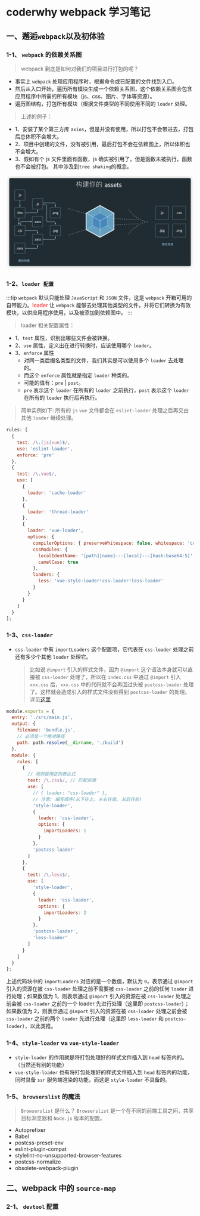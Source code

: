 # coderwhy webpack 学习笔记

## 一、邂逅`webpack`以及初体验

### 1-1、 `webpack` 的依赖关系图

> webpack 到底是如何对我们的项目进行打包的呢？

- 事实上 `webpack` 处理应用程序时，根据命令或已配置的文件找到入口。
- 然后从入口开始，遍历所有模块生成一个依赖关系图，这个依赖关系图会包含应用程序中所需的所有模块（js、css、图片、字体等资源）。
- 遍历图结构，打包所有模块（根据文件类型的不同使用不同的 `loader` 处理。

> 上述的例子：

- 1、安装了某个第三方库 `axios`，但是并没有使用，所以打包不会带进去，打包后总体积不会增大。
- 2、项目中创建的文件，没有被引用，最后打包不会在依赖图上，所以体积也不会增大。
- 3、假如有个 js 文件里面有函数，js 确实被引用了，但是函数未被执行，函数也不会被打包。
  其中涉及到`tree shaking`的概念。

<img src="./imgs/webpack_main.png"/>

### 1-2、`loader 配置`

:::tip
`webpack` 默认只能处理 `JavaScript` 和 `JSON` 文件，这是 `webpack` 开箱可用的自带能力。<font style="color: red">loader</font> 让 `webpack` 能够去处理其他类型的文件，并将它们转换为有效模块，以供应用程序使用，以及被添加到依赖图中。
:::

> loader 相关配置属性：

- 1、`test` 属性，识别出哪些文件会被转换。
- 2、`use` 属性，定义出在进行转换时，应该使用哪个 `loader`。
- 3、`enforce` 属性
  - 对同一类后缀名类型的文件，我们其实是可以使用多个 `loader` 去处理的。
  - 而这个 `enforce` 属性就是指定 `loader` 种类的。
  - 可能的值有：`pre` | `post`。
  - `pre` 表示这个 `loader` 在所有的 `loader` 之前执行，`post` 表示这个 `loader` 在所有的 `loader` 执行后再执行。

> 简单实例如下: 所有的 `js` `vue` 文件都会在 `eslint-loader` 处理之后再交由其他 `loader` 继续处理。

```js
rules: [
  {
    test: /\.(js|vue)$/,
    use: 'eslint-loader',
    enforce: 'pre'
  },
  {
    test: /\.vue$/,
    use: [
      {
        loader: 'cache-loader'
      },
      {
        loader: 'thread-loader'
      },
      {
        loader: 'vue-loader',
        options: {
          compilerOptions: { preserveWhitespace: false, whitespace: 'condense' },
          cssModules: {
            localIdentName: '[path][name]---[local]---[hash:base64:5]',
            camelCase: true
          },
          loaders: {
            less: 'vue-style-loader!css-loader!less-loader'
          }
        }
      }
    ]
  }
];
```

### 1-3、`css-loader`

- `css-loader` 中有 `importLoaders` 这个配置项，它代表在 `css-loader` 处理之前还有多少个其他 `loader` 处理它。
  > 比如说 `@import` 引入的样式文件，因为 `@import` 这个语法本身就可以直接被 `css-loader` 处理了，所以在 `index.css` 中通过 `@import` 引入 `xxx.css` 后，`xxx.css` 中的代码就不会再回过头被 `postcss-loader` 处理了。这样就会造成引入的样式文件没有得到 `postcss-loader` 的处理。详见[这里](https://juejin.cn/post/7000519839378833416)

```js
module.exports = {
  entry: './src/main.js',
  output: {
    filename: 'bundle.js',
    // 必须是一个绝对路径
    path: path.resolve(__dirname, './build')
  },
  module: {
    rules: [
      {
        // 规则使用正则表达式
        test: /\.css$/, // 匹配资源
        use: [
          // { loader: "css-loader" },
          // 注意: 编写顺序(从下往上, 从右往做, 从后往前)
          'style-loader',
          {
            loader: 'css-loader',
            options: {
              importLoaders: 1
            }
          },
          'postcss-loader'
        ]
      },
      {
        test: /\.less$/,
        use: [
          'style-loader',
          {
            loader: 'css-loader',
            options: {
              importLoaders: 2
            }
          },
          'postcss-loader',
          'less-loader'
        ]
      }
    ]
  }
};
```

上述代码块中的 `importLoaders` 对应的是一个数值，默认为 `0`，表示通过 `@import` 引入的资源在被 `css-loader` 处理之前不需要被 `css-loader` 之前的任何 `loader` 进行处理；如果数值为 1，则表示通过 `@import` 引入的资源在被 `css-loader` 处理之前会被 `css-loader` 之前的一个 loader 先进行处理（这里即 `postcss-loader`）；如果数值为 2，则表示通过 `@import` 引入的资源在被 `css-loader` 处理之前会被 `css-loader` 之前的两个 `loader` 先进行处理（这里即 `less-loader` 和 `postcss-loader`），以此类推。

### 1-4、`style-loader` vs `vue-style-loader`

- `style-loader` 的作用就是将打包处理好的样式文件插入到 `head` 标签内的。（当然还有别的功能）
- `vue-style-loader` 也有将打包处理好的样式文件插入到 `head` 标签内的功能，同时具备 `ssr` 服务端渲染的功能，而这是 `style-loader` 不具备的。

### 1-5、 `browserslist` 的魔法

> `Browserslist` 是什么？ `Browserslist` 是一个在不同的前端工具之间，共享目标浏览器和 `Node.js` 版本的配置。

- Autoprefixer
- Babel
- postcss-preset-env
- eslint-plugin-compat
- stylelint-no-unsupported-browser-features
- postcss-normalize
- obsolete-webpack-plugin

## 二、webpack 中的 `source-map`

### 2-1、 `devtool` 配置
